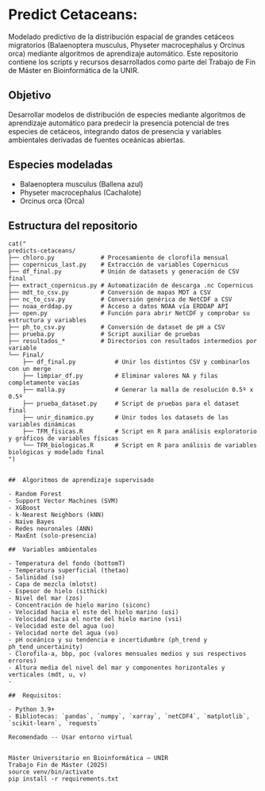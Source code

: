 # Predict Cetaceans:

Modelado predictivo de la distribución espacial de grandes cetáceos migratorios (Balaenoptera musculus, Physeter macrocephalus y Orcinus orca) mediante algoritmos de aprendizaje automático.
Este repositorio contiene los scripts y recursos desarrollados como parte del Trabajo de Fin de Máster en Bioinformática de la UNIR.

## Objetivo

Desarrollar modelos de distribución de especies mediante algoritmos de aprendizaje automático para predecir la presencia potencial de tres especies de cetáceos, integrando datos de presencia y variables ambientales derivadas de fuentes oceánicas abiertas.

##  Especies modeladas

- Balaenoptera musculus (Ballena azul)
- Physeter macrocephalus (Cachalote)
- Orcinus orca (Orca)

##  Estructura del repositorio
```{r, echo=FALSE, results='asis'}
cat("
predicts-cetaceans/
├── chloro.py             # Procesamiento de clorofila mensual
├── copernicus_last.py    # Extracción de variables Copernicus
├── df_final.py           # Unión de datasets y generación de CSV final
├── extract_copernicus.py # Automatización de descarga .nc Copernicus
├── mdt_to_csv.py         # Conversión de mapas MDT a CSV
├── nc_to_csv.py          # Conversión genérica de NetCDF a CSV
├── noaa_erddap.py        # Acceso a datos NOAA vía ERDDAP API
├── open.py               # Función para abrir NetCDF y comprobar su estructura y variables
├── ph_to_csv.py          # Conversión de dataset de pH a CSV
├── prueba.py             # Script auxiliar de pruebas
├── resultados_*          # Directorios con resultados intermedios por variable
└── Final/
    ├── df_final.py           # Unir los distintos CSV y combinarlos con un merge
    ├── limpiar_df.py         # Eliminar valores NA y filas completamente vacías
    ├── malla.py              # Generar la malla de resolución 0.5º x 0.5º
    ├── prueba_dataset.py     # Script de pruebas para el dataset final
    ├── unir_dinamico.py      # Unir todos los datasets de las variables dinámicas
    ├── TFM_fisicas.R         # Script en R para análisis exploratorio y gráficos de variables físicas
    └── TFM_biologicas.R      # Script en R para análisis de variables biológicas y modelado final
")


##  Algoritmos de aprendizaje supervisado

- Random Forest
- Support Vector Machines (SVM)
- XGBoost
- k-Nearest Neighbors (kNN)
- Naive Bayes
- Redes neuronales (ANN)
- MaxEnt (solo-presencia)

##  Variables ambientales

- Temperatura del fondo (bottomT)
- Temperatura superficial (thetao)
- Salinidad (so)
- Capa de mezcla (mlotst)
- Espesor de hielo (sithick)
- Nivel del mar (zos)
- Concentración de hielo marino (siconc)
- Velocidad hacia el este del hielo marino (usi)
- Velocidad hacia el norte del hielo marino (vsi)
- Velocidad este del agua (uo)
- Velocidad norte del agua (vo)
- pH oceánico y su tendencia e incertidumbre (ph_trend y ph_tend_uncertainity)
- Clorofila-a, bbp, poc (valores mensuales medios y sus respectivos errores)
- Altura media del nivel del mar y componentes horizontales y verticales (mdt, u, v)
- 

## ️ Requisitos:

- Python 3.9+
- Bibliotecas: `pandas`, `numpy`, `xarray`, `netCDF4`, `matplotlib`, `scikit-learn`, `requests`

Recomendado -- Usar entorno virtual


Máster Universitario en Bioinformática — UNIR
Trabajo Fin de Máster (2025)
source venv/bin/activate
pip install -r requirements.txt




